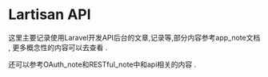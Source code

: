 # Lartisan API

这里主要记录使用Laravel开发API后台的文章,记录等,部分内容参考app\_note文档 , 更多概念性的内容可以去查看 .

还可以参考OAuth\_note和RESTful\_note中和api相关的内容 .


